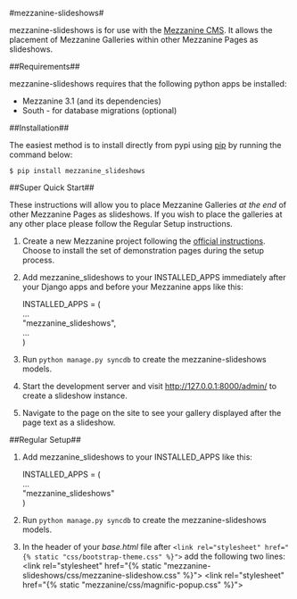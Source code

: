 #mezzanine-slideshows#

mezzanine-slideshows is for use with the [Mezzanine CMS](http://mezzanine.jupo.org/). It allows the placement of 
Mezzanine Galleries within other Mezzanine Pages as slideshows.


##Requirements##

mezzanine-slideshows requires that the following python apps be installed:

* Mezzanine 3.1 (and its dependencies)
* South - for database migrations (optional)

##Installation##

The easiest method is to install directly from pypi using [pip](http://www.pip-installer.org/) by 
running the command below:

    $ pip install mezzanine_slideshows

##Super Quick Start##

These instructions will allow you to place Mezzanine Galleries *at the end* of other Mezzanine Pages as slideshows.
If you wish to place the galleries at any other place please follow the Regular Setup instructions.

1. Create a new Mezzanine project following the [official instructions](http://mezzanine.jupo.org/docs/overview.html#installation).
Choose to install the set of demonstration pages during the setup process.

1. Add mezzanine_slideshows to your INSTALLED_APPS immediately after your Django apps and before 
   your Mezzanine apps like this:

    INSTALLED_APPS = (  
        ...  
        "mezzanine_slideshows",  
        ...  
        )

1. Run `python manage.py syncdb` to create the mezzanine-slideshows models.

1. Start the development server and visit http://127.0.0.1:8000/admin/ to create a slideshow instance.

1. Navigate to the page on the site to see your gallery displayed after the page text as a slideshow.


##Regular Setup##

1. Add mezzanine_slideshows to your INSTALLED_APPS like this:

    INSTALLED_APPS = (  
        ...  
        "mezzanine_slideshows"  
        )

2. Run `python manage.py syncdb` to create the mezzanine-slideshows models.

1. In the header of your *base.html* file after ``<link rel="stylesheet" href="{% static "css/bootstrap-theme.css" %}">``
add the following two lines:
    \<link rel="stylesheet" href="{% static "mezzanine-slideshows/css/mezzanine-slideshow.css" %}"\>
    \<link rel="stylesheet" href="{% static "mezzanine/css/magnific-popup.css" %}"\>

